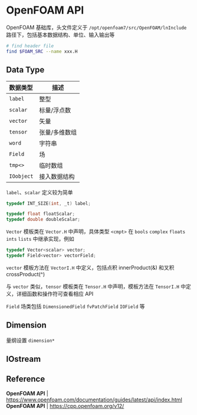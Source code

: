 # OpenFOAM API

OpenFOAM 基础库，头文件定义于 `/opt/openfoam7/src/OpenFOAM/lnInclude` 路径下，包括基本数据结构、单位、输入输出等

```bash
# find header file
find $FOAM_SRC --name xxx.H
```

## Data Type

| 数据类型   | 描述                |
| :--------- | ------------------- |
| `label`    | 整型 <integer>      |
| `scalar`   | 标量/浮点数 <float> |
| `vector`   | 矢量                |
| `tensor`   | 张量/多维数组       |
| `word`     | 字符串              |
| `Field`    | 场                  |
| `tmp<>`    | 临时数组            |
| `IOobject` | 接入数据结构        |

`label`、`scalar` 定义较为简单

```c++
typedef INT_SIZE(int, _t) label;

typedef float floatScalar;
typedef double doubleScalar;
```

`Vector` 模板类在 `Vector.H` 中声明，具体类型 `<cmpt>` 在 `bools` `complex` `floats` `ints` `lists` 中继承实现，例如

```c++
typedef Vector<scalar> vector;
typedef Field<vector> vectorField;
```

`vector` 模板方法在 `VectorI.H` 中定义，包括点积 innerProduct(&) 和叉积 crossProduct(^)

与 `vector` 类似，`tensor` 模板类在 `Tensor.H` 中声明，模板方法在 `TensorI.H` 中定义，详细函数和操作符可查看相应 API

`Field` 场类包括 `DimensionedField` `fvPatchField` `IOField` 等

## Dimension

量纲设置 `dimension*`

## IOstream

## Reference

**OpenFOAM API** | <https://www.openfoam.com/documentation/guides/latest/api/index.html>
**OpenFOAM API** | <https://cpp.openfoam.org/v12/>
